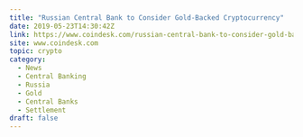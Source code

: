 ```yaml
---
title: "Russian Central Bank to Consider Gold-Backed Cryptocurrency"
date: 2019-05-23T14:30:42Z
link: https://www.coindesk.com/russian-central-bank-to-consider-gold-backed-cryptocurrency?utm_medium=RSS&utm_source=hune
site: www.coindesk.com
topic: crypto
category:
  - News
  - Central Banking
  - Russia
  - Gold
  - Central Banks
  - Settlement
draft: false
---
```

